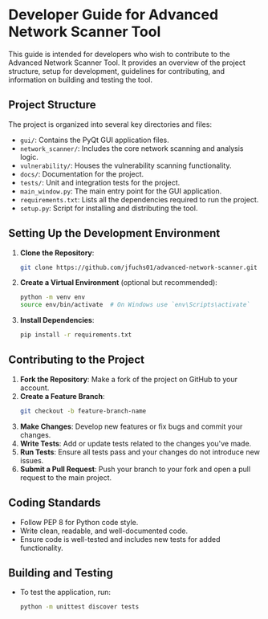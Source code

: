 
# Developer Guide for Advanced Network Scanner Tool

This guide is intended for developers who wish to contribute to the Advanced Network Scanner Tool. It provides an overview of the project structure, setup for development, guidelines for contributing, and information on building and testing the tool.

## Project Structure

The project is organized into several key directories and files:

- `gui/`: Contains the PyQt GUI application files.
- `network_scanner/`: Includes the core network scanning and analysis logic.
- `vulnerability/`: Houses the vulnerability scanning functionality.
- `docs/`: Documentation for the project.
- `tests/`: Unit and integration tests for the project.
- `main_window.py`: The main entry point for the GUI application.
- `requirements.txt`: Lists all the dependencies required to run the project.
- `setup.py`: Script for installing and distributing the tool.

## Setting Up the Development Environment

1. **Clone the Repository**: 
   ```bash
   git clone https://github.com/jfuchs01/advanced-network-scanner.git
   ```
2. **Create a Virtual Environment** (optional but recommended):
   ```bash
   python -m venv env
   source env/bin/activate  # On Windows use `env\Scripts\activate`
   ```
3. **Install Dependencies**:
   ```bash
   pip install -r requirements.txt
   ```

## Contributing to the Project

1. **Fork the Repository**: Make a fork of the project on GitHub to your account.
2. **Create a Feature Branch**: 
   ```bash
   git checkout -b feature-branch-name
   ```
3. **Make Changes**: Develop new features or fix bugs and commit your changes.
4. **Write Tests**: Add or update tests related to the changes you've made.
5. **Run Tests**: Ensure all tests pass and your changes do not introduce new issues.
6. **Submit a Pull Request**: Push your branch to your fork and open a pull request to the main project.

## Coding Standards

- Follow PEP 8 for Python code style.
- Write clean, readable, and well-documented code.
- Ensure code is well-tested and includes new tests for added functionality.

## Building and Testing

- To test the application, run:
  ```bash
  python -m unittest discover tests
  ```




